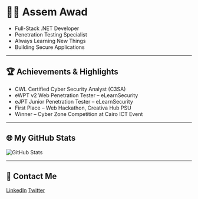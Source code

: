 # 👨‍💻 Assem Awad

- Full-Stack .NET Developer
- Penetration Testing Specialist
- Always Learning New Things
- Building Secure Applications

---

## 🏆 Achievements & Highlights

- CWL Certified Cyber Security Analyst (C3SA)
- eWPT v2 Web Penetration Tester – eLearnSecurity
- eJPT Junior Penetration Tester – eLearnSecurity
- First Place – Web Hackathon, Creativa Hub PSU
- Winner – Cyber Zone Competition at Cairo ICT Event

---

## 🌐 My GitHub Stats

![GitHub Stats](https://github-readme-stats.vercel.app/api?username=Assem2022awad&show_icons=true&theme=tokyonight)

---

## 💼 Contact Me

[LinkedIn](https://www.linkedin.com/in/assem-awad)
[Twitter](https://twitter.com/Assem2022awad)
